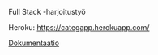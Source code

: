 Full Stack -harjoitustyö

Heroku: https://categapp.herokuapp.com/

[Dokumentaatio](https://github.com/hartzka/CategApp/blob/master/documentation/documentation.md) 

